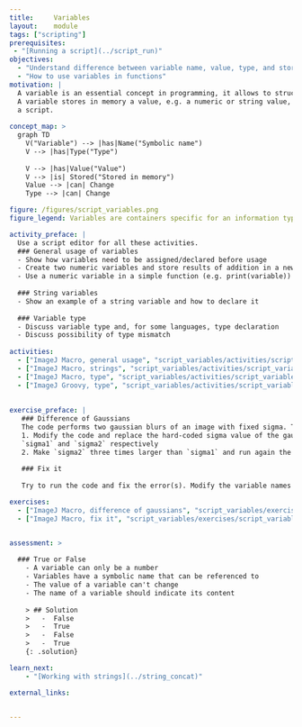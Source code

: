 ```yaml
---
title:     Variables
layout:    module
tags: ["scripting"]
prerequisites:
 - "[Running a script](../script_run)"
objectives:
  - "Understand difference between variable name, value, type, and storage"
  - "How to use variables in functions"
motivation: |
  A variable is an essential concept in programming, it allows to structure and generalize a script/program.
  A variable stores in memory a value, e.g. a numeric or string value, that can be used and changed at several occasions in 
  a script. 
  
concept_map: >
  graph TD
    V("Variable") --> |has|Name("Symbolic name")
    V --> |has|Type("Type")
    
    V --> |has|Value("Value")
    V --> |is| Stored("Stored in memory")
    Value --> |can| Change
    Type --> |can| Change

figure: /figures/script_variables.png
figure_legend: Variables are containers specific for an information type. Variable names do not contain spaces, should explain their purpose, should be consistent throughout your code, and should adhere to a naming convention. 

activity_preface: |
  Use a script editor for all these activities.
  ### General usage of variables
  - Show how variables need to be assigned/declared before usage
  - Create two numeric variables and store results of addition in a new variable
  - Use a numeric variable in a simple function (e.g. print(variable)) and in an image processing function
  
  ### String variables
  - Show an example of a string variable and how to declare it
  
  ### Variable type
  - Discuss variable type and, for some languages, type declaration
  - Discuss possibility of type mismatch
  
activities:
  - ["ImageJ Macro, general usage", "script_variables/activities/script_variables_general_imagejmacro.ijm"]
  - ["ImageJ Macro, strings", "script_variables/activities/script_variables_strings_imagejmacro.ijm"]
  - ["ImageJ Macro, type", "script_variables/activities/script_variables_type_imagejmacro.ijm"]
  - ["ImageJ Groovy, type", "script_variables/activities/script_variables_type.groovy"]
    
    
exercise_preface: |
   ### Difference of Gaussians
   The code performs two gaussian blurs of an image with fixed sigma. The code then computes the difference of the two filtered images. 
   1. Modify the code and replace the hard-coded sigma value of the gaussian blur with 2 variables, 
   `sigma1` and `sigma2` respectively
   2. Make `sigma2` three times larger than `sigma1` and run again the code
   
   ### Fix it
   
   Try to run the code and fix the error(s). Modify the variable names to `camelCase` in a way that they their content is clear to the reader. 

exercises:
  - ["ImageJ Macro, difference of gaussians", "script_variables/exercises/script_variables_DoG_imagejmacro.md"]
  - ["ImageJ Macro, fix it", "script_variables/exercises/script_variables_fixit_imagejmacro.md"]


assessment: >
  
  ### True or False
    - A variable can only be a number
    - Variables have a symbolic name that can be referenced to
    - The value of a variable can't change
    - The name of a variable should indicate its content
    
    > ## Solution
    >   -  False
    >   -  True
    >   -  False
    >   -  True
    {: .solution}

learn_next:
    - "[Working with strings](../string_concat)"

external_links:

 
---
```

 
